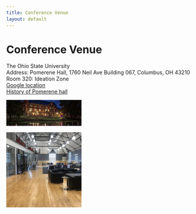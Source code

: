 ```yaml
---
title: Conference Venue
layout: default
---
```


# Conference Venue

The Ohio State University <br>
Address: Pomerene Hall, 1760 Neil Ave Building 067, Columbus, OH 43210 <br>
Room 320: Ideation Zone <br>
[Google location](https://maps.app.goo.gl/Ccq9ZioBCpi1tjju9) <br>
[History of Pomerene hall](https://history-of-art.osu.edu/about-department/pomerene-hall)

<img src="assets/images/pomerene-mirror-lake.jpeg" alt="Pomerene" width="200" border="0"> <br>

<img src="assets/images/ideation-zone.jpg" alt="Ideation" width="200" border="0"> <br>

